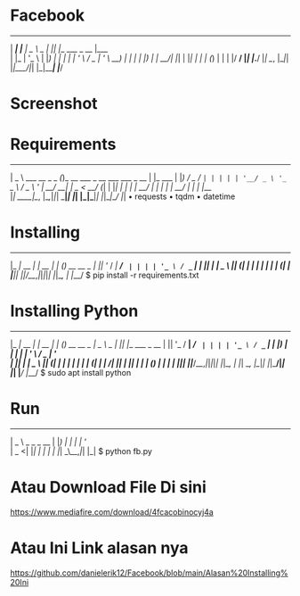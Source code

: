 # Facebook
_____ _       ____        _   _                 ____
|  ___| |__   |  _ \ _   _| |_| |__   ___  _ __ |___ \
| |_  | '_ \  | |_) | | | | __| '_ \ / _ \| '_ \  __) |
|  _| | |_) | |  __/| |_| | |_| | | | (_) | | | |/ __/
|_|   |_.__/  |_|    \__, |\__|_| |_|\___/|_| |_|_____|
                     |___/

# Screenshot










# Requirements
____                  _                               _
|  _ \ ___  __ _ _   _(_)_ __ ___ _ __ ___   ___ _ __ | |_ ___
| |_) / _ \/ _` | | | | | '__/ _ \ '_ ` _ \ / _ \ '_ \| __/ __|
|  _ <  __/ (_| | |_| | | | |  __/ | | | | |  __/ | | | |_\__ \
|_| \_\___|\__, |\__,_|_|_|  \___|_| |_| |_|\___|_| |_|\__|___/
              |_|
   • requests
   • tqdm
   • datetime

# Installing
___           _        _ _ _
|_ _|_ __  ___| |_ __ _| | (_)_ __   __ _
 | || '_ \/ __| __/ _` | | | | '_ \ / _` |
 | || | | \__ \ || (_| | | | | | | | (_| |
|___|_| |_|___/\__\__,_|_|_|_|_| |_|\__, |
                                    |___/
  $ pip install -r requirements.txt

# Installing Python
___           _        _ _ _               ____        _   _
|_ _|_ __  ___| |_ __ _| | (_)_ __   __ _  |  _ \ _   _| |_| |__   ___  _ __
 | || '_ \/ __| __/ _` | | | | '_ \ / _` | | |_) | | | | __| '_ \ / _ \| '_ \
 | || | | \__ \ || (_| | | | | | | | (_| | |  __/| |_| | |_| | | | (_) | | | |
|___|_| |_|___/\__\__,_|_|_|_|_| |_|\__, | |_|    \__, |\__|_| |_|\___/|_| |_|
                                    |___/         |___/
  $ sudo apt install python

# Run
____
|  _ \ _   _ _ __
| |_) | | | | '_ \
|  _ <| |_| | | | |
|_| \_\\__,_|_| |_|
  $ python fb.py

# Atau Download File Di sini

  https://www.mediafire.com/download/4fcacobinocyj4a

# Atau Ini Link alasan nya

  https://github.com/danielerik12/Facebook/blob/main/Alasan%20Installing%20Ini

